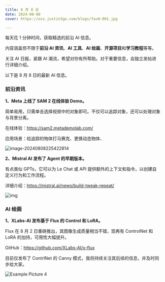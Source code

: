 ```yaml
---
title: 8 月 8 日
date: 2024-08-08
cover: https://oss.justin3go.com/blogs/fav0-001.jpg

---
```


每天花 1 分钟时间，获取精选的前沿 AI 信息。

内容涵盖但不限于**前沿 AI 资讯**、**AI 工具**、**AI 绘画**、**开源项目**和**学习教程**等等。

关注 AI 日报，紧跟 AI 潮流，希望对你有所帮助。对于重要信息，会独立发帖进行详细介绍。

以下是 8 月 8 日的最新 AI 信息。

### 前沿资讯

**1、Meta 上线了 SAM 2 在线体验 Demo。**

简单易用，只需单击选择视频中的对象即可。不仅可以追踪对象，还可以处理对象与背景分离。

在线体验：https://sam2.metademolab.com/

应用场景：给追踪的物体打马赛克、更换动态物体、

![image-20240808225422814](https://cdn.jsdelivr.net/gh/freelander/oss@master/ai-daily/2024-08-08/image-20240808225422814.png)

**2、Mistral AI 发布了 Agent 的早期版本。**

有点类似 GPTs，它可以为 Le Chat 或 API 提供额外的上下文和指令，以创建自定义行为和工作流程。

详细介绍：https://mistral.ai/news/build-tweak-repeat/

![img](https://cdn.jsdelivr.net/gh/freelander/oss@master/ai-daily/2024-08-08/maxresdefault.jpg)

### AI 绘画

**1、XLabs-AI 发布基于 Flux 的 Control 和 LoRA。**

Flux 在 8 月 2 日重磅推出，其图像生成质量相当不错，现再有 ControlNet 和 LoRA 的加持，可用性大幅提升。

GitHub：https://github.com/XLabs-AI/x-flux

目前仅发布了 ContrlNet 的 Canny 模式，我将持续关注其后续的信息，并及时同步给大家。

![Example Picture 4](https://cdn.jsdelivr.net/gh/freelander/oss@master/ai-daily/2024-08-08/picture-4-rev1.png)